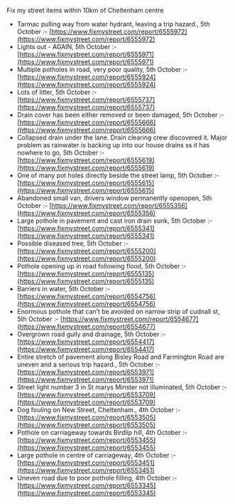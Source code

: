 Fix my street items within 10km of Cheltenham centre

<!-- fix_marker starts -->

- Tarmac pulling way from water hydrant, leaving a trip hazard., 5th October :- [https://www.fixmystreet.com/report/6555972](https://www.fixmystreet.com/report/6555972)
- Lights out - AGAIN, 5th October :- [https://www.fixmystreet.com/report/6555971](https://www.fixmystreet.com/report/6555971)
- Multiple potholes in road, very poor quality, 5th October :- [https://www.fixmystreet.com/report/6555924](https://www.fixmystreet.com/report/6555924)
- Lots of litter, 5th October :- [https://www.fixmystreet.com/report/6555737](https://www.fixmystreet.com/report/6555737)
- Drain cover has been either removed or been damaged, 5th October :- [https://www.fixmystreet.com/report/6555666](https://www.fixmystreet.com/report/6555666)
- Collapsed drain under the lane. Drain clearing crew discovered it. Major problem as rainwater is backing up into our house drains ss it has nowhere to go, 5th October :- [https://www.fixmystreet.com/report/6555619](https://www.fixmystreet.com/report/6555619)
- One of many pot holes directly beside the street lamp, 5th October :- [https://www.fixmystreet.com/report/6555615](https://www.fixmystreet.com/report/6555615)
- Abandoned small van, drivers window permanently openopen, 5th October :- [https://www.fixmystreet.com/report/6555356](https://www.fixmystreet.com/report/6555356)
- Large pothole in pavement and cast iron drain sunk, 5th October :- [https://www.fixmystreet.com/report/6555341](https://www.fixmystreet.com/report/6555341)
- Possible diseased tree, 5th October :- [https://www.fixmystreet.com/report/6555200](https://www.fixmystreet.com/report/6555200)
- Pothole opening up in road following flood, 5th October :- [https://www.fixmystreet.com/report/6555135](https://www.fixmystreet.com/report/6555135)
- Barriers in water, 5th October :- [https://www.fixmystreet.com/report/6554756](https://www.fixmystreet.com/report/6554756)
- Enormous pothole that can’t be avoided on narrow strip of cudnall st, 5th October :- [https://www.fixmystreet.com/report/6554677](https://www.fixmystreet.com/report/6554677)
- Overgrown road gully and drainage, 5th October :- [https://www.fixmystreet.com/report/6554417](https://www.fixmystreet.com/report/6554417)
- Entire stretch of pavement along Bisley Road and Farmington Road are uneven and a serious trip hazard., 5th October :- [https://www.fixmystreet.com/report/6553971](https://www.fixmystreet.com/report/6553971)
- Street light number 3 in St marys Minster not illuminated, 5th October :- [https://www.fixmystreet.com/report/6553709](https://www.fixmystreet.com/report/6553709)
- Dog fouling on New Street, Cheltenham., 4th October :- [https://www.fixmystreet.com/report/6553505](https://www.fixmystreet.com/report/6553505)
- Pothole on carriageway towards Birdlip hill, 4th October :- [https://www.fixmystreet.com/report/6553455](https://www.fixmystreet.com/report/6553455)
- Large pothole in centre of carriageway, 4th October :- [https://www.fixmystreet.com/report/6553451](https://www.fixmystreet.com/report/6553451)
- Uneven road due to poor pothole filling, 4th October :- [https://www.fixmystreet.com/report/6553345](https://www.fixmystreet.com/report/6553345)

<!-- fix_marker ends -->